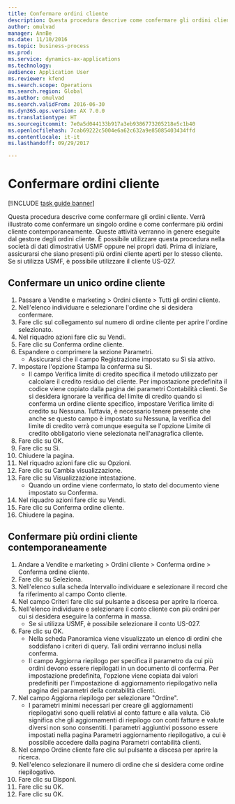```yaml
--- 
title: Confermare ordini cliente
description: Questa procedura descrive come confermare gli ordini cliente.
author: omulvad
manager: AnnBe
ms.date: 11/10/2016
ms.topic: business-process
ms.prod: 
ms.service: dynamics-ax-applications
ms.technology: 
audience: Application User
ms.reviewer: kfend
ms.search.scope: Operations
ms.search.region: Global
ms.author: omulvad
ms.search.validFrom: 2016-06-30
ms.dyn365.ops.version: AX 7.0.0
ms.translationtype: HT
ms.sourcegitcommit: 7e0a5d044133b917a3eb9386773205218e5c1b40
ms.openlocfilehash: 7cab69222c5004e6a62c632a9e85085403434ffd
ms.contentlocale: it-it
ms.lasthandoff: 09/29/2017

---
```

# <a name="confirm-sales-orders"></a>Confermare ordini cliente

[!INCLUDE [task guide banner](../../includes/task-guide-banner.md)]

Questa procedura descrive come confermare gli ordini cliente. Verrà illustrato come confermare un singolo ordine e come confermare più ordini cliente contemporaneamente. Queste attività verranno in genere eseguite dal gestore degli ordini cliente. È possibile utilizzare questa procedura nella società di dati dimostrativi USMF oppure nei propri dati. Prima di iniziare, assicurarsi che siano presenti più ordini cliente aperti per lo stesso cliente. Se si utilizza USMF, è possibile utilizzare il cliente US-027.


## <a name="confirm-a-single-sales-order"></a>Confermare un unico ordine cliente
1. Passare a Vendite e marketing > Ordini cliente > Tutti gli ordini cliente.
2. Nell'elenco individuare e selezionare l'ordine che si desidera confermare.
3. Fare clic sul collegamento sul numero di ordine cliente per aprire l'ordine selezionato.
4. Nel riquadro azioni fare clic su Vendi.
5. Fare clic su Conferma ordine cliente.
6. Espandere o comprimere la sezione Parametri.
    * Assicurarsi che il campo Registrazione impostato su Sì sia attivo.  
7. Impostare l'opzione Stampa la conferma su Sì.
    * Il campo Verifica limite di credito specifica il metodo utilizzato per calcolare il credito residuo del cliente. Per impostazione predefinita il codice viene copiato dalla pagina dei parametri Contabilità clienti. Se si desidera ignorare la verifica del limite di credito quando si conferma un ordine cliente specifico, impostare Verifica limite di credito su Nessuna. Tuttavia, è necessario tenere presente che anche se questo campo è impostato su Nessuna, la verifica del limite di credito verrà comunque eseguita se l'opzione Limite di credito obbligatorio viene selezionata nell'anagrafica cliente.  
8. Fare clic su OK.
9. Fare clic su Sì.
10. Chiudere la pagina.
11. Nel riquadro azioni fare clic su Opzioni.
12. Fare clic su Cambia visualizzazione.
13. Fare clic su Visualizzazione intestazione.
    * Quando un ordine viene confermato, lo stato del documento viene impostato su Conferma.  
14. Nel riquadro azioni fare clic su Vendi.
15. Fare clic su Conferma ordine cliente.
16. Chiudere la pagina.

## <a name="confirm-multiple-sales-orders-at-once"></a>Confermare più ordini cliente contemporaneamente
1. Andare a Vendite e marketing > Ordini cliente > Conferma ordine > Conferma ordine cliente.
2. Fare clic su Seleziona.
3. Nell'elenco sulla scheda Intervallo individuare e selezionare il record che fa riferimento al campo Conto cliente.
4. Nel campo Criteri fare clic sul pulsante a discesa per aprire la ricerca.
5. Nell'elenco individuare e selezionare il conto cliente con più ordini per cui si desidera eseguire la conferma in massa.
    * Se si utilizza USMF, è possibile selezionare il conto US-027.  
6. Fare clic su OK.
    * Nella scheda Panoramica viene visualizzato un elenco di ordini che soddisfano i criteri di query. Tali ordini verranno inclusi nella conferma.  
    * Il campo Aggiorna riepilogo per specifica il parametro da cui più ordini devono essere riepilogati in un documento di conferma. Per impostazione predefinita, l'opzione viene copiata dai valori predefiniti per l'impostazione di aggiornamento riepilogativo nella pagina dei parametri della contabilità clienti.  
7. Nel campo Aggiorna riepilogo per selezionare "Ordine".
    * I parametri minimi necessari per creare gli aggiornamenti riepilogativi sono quelli relativi al conto fatture e alla valuta. Ciò significa che gli aggiornamenti di riepilogo con conti fatture e valute diversi non sono consentiti. I parametri aggiuntivi possono essere impostati nella pagina Parametri aggiornamento riepilogativo, a cui è possibile accedere dalla pagina Parametri contabilità clienti.  
8. Nel campo Ordine cliente fare clic sul pulsante a discesa per aprire la ricerca.
9. Nell'elenco selezionare il numero di ordine che si desidera come ordine riepilogativo.
10. Fare clic su Disponi.
11. Fare clic su OK.
12. Fare clic su OK.


